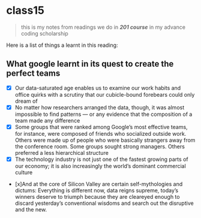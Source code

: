 # class15

> this is my notes from readings we do in **_201 course_** in my advance coding scholarship 

Here is a list of things a learnt in this reading: 

##   What google learnt in its quest to create the perfect teams

- [x] Our data-saturated age enables us to examine our work habits and office quirks with a scrutiny 
      that our cubicle-bound forebears could only dream of
- [x] No matter how researchers arranged the data, though, it was almost impossible to find patterns — 
      or any evidence that the composition of a team made any difference
- [x] Some groups that were ranked among Google’s most effective teams, for instance, were composed of 
      friends who socialized outside work. Others were made up of people who were basically strangers away from the conference room. Some groups sought strong managers. Others preferred a less hierarchical structure
- [x] The technology industry is not just one of the fastest growing parts of our economy; it is also 
      increasingly the world’s dominant commercial culture

- [x]And at the core of Silicon Valley are certain self-mythologies and dictums: Everything is different 
      now, data reigns supreme, today’s winners deserve to triumph because they are cleareyed enough to discard yesterday’s conventional wisdoms and search out the disruptive and the new.
